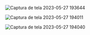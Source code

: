 ![Captura de tela 2023-05-27 193644](https://github.com/Aprendiz-1/suapizza-mobile/assets/82540579/93fe7259-4d39-448c-8ae2-ad71cb79ba7a)

![Captura de tela 2023-05-27 194011](https://github.com/Aprendiz-1/suapizza-mobile/assets/82540579/f9a26824-0001-47eb-a266-bfdfbd863416)

![Captura de tela 2023-05-27 194040](https://github.com/Aprendiz-1/suapizza-mobile/assets/82540579/6416dc02-f621-4266-ae3e-068970f47749)
